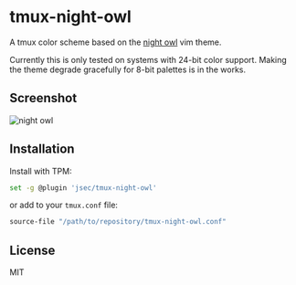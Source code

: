 # tmux-night-owl

A tmux color scheme based on the [night owl](https://github.com/haishanh/night-owl.vim) vim theme.

Currently this is only tested on systems with 24-bit color support. Making the theme degrade gracefully for 8-bit palettes is in the works.

## Screenshot

![night owl](https://github.com/jsec/tmux-night-owl/raw/master/screenshots/tmux-night-owl.png)

## Installation

Install with TPM:

```bash
set -g @plugin 'jsec/tmux-night-owl'
```

or add to your `tmux.conf` file:

```bash
source-file "/path/to/repository/tmux-night-owl.conf"
```

## License

MIT
